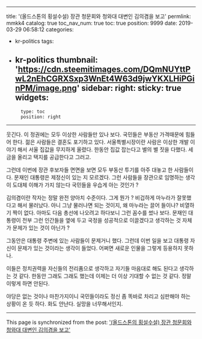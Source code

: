 
---
title: '(올드스톤의 횡설수설) 장관 청문회와 청와대 대변인 김의겸을 보고'
permlink: mmkk4
catalog: true
toc_nav_num: true
toc: true
position: 9999
date: 2019-03-29 06:58:12
categories:
- kr-politics
tags:
- kr-politics
thumbnail: 'https://cdn.steemitimages.com/DQmNUYttPwL2nEhCGRXSxp3WnEt4W63d9jwYKXLHiPGinPM/image.png'
sidebar:
    right:
        sticky: true
widgets:
    -
        type: toc
        position: right
---


웃긴다. 이 정권에는 모두 이상한 사람들만 있나 보다.
국민들은 부동산 가격때문에 힘들어 한다. 젊은 사람들은 결혼도 포기하고 있다. 서울특별시장이란 사람은 이상한 개발 이야기 해서 서울 집값을 무지하게 올렸다. 한동안 집값 잡는다고 별의 별 짓을 다했다. 세금을 올리고 택지를 공급한다고 그러고.

그런데 이번에 장관 후보자들 면면을 보면 모두 부동산 투기를 아주 대놓고 한 사람들이다. 
문재인 대통령은 제정신이 있는 지 모르겠다. 그런 사람들을 장관으로 임명하는 생각이 도대체 이해가 가지 않는다 
국민들을 우습게 아는 것인가 ? 

김의겸이란 작자는 정말 완전 양아치 수준이다. 
그게 뭔가 ? 비겁하게 마누라가 잘못했다고 해서 물러났다. 아니 그냥 물러나면 되는 것이지, 왜 마누라는 끌어 들이나?
비열하기 짝이 없다. 아마도 다음 총선에 나오려고 하다보니 그런 꼼수를 썼나 보다.
문재인 대통령이 전부 그런 인간들을 옆에 두고 국정을 성공적으로 이끌겠다고 생각하는 것 자체가 문제가 있는 것이 아닌가 ?

그동안은 대통령 주변에 있는 사람들이 문제거니 했다. 
그런데 이번 일을 보고 대통령 자신이 문제가 있는 것이라는 생각이 들었다. 
어쩌면 새로운 인물을 그렇게 등용하지 못하나.

이들은 정치권력을 자신들의 전리품으로 생각하고 자기들 마음대로 해도 된다고 생각하는 것 같다. 
한동안 그래도 그래도 했는데 이제는 더 이상 기대할 수 없는 것 같다.
정말 이렇게 하면 안된다.

야당은 없는 것이나 마찬가지이니 국민들이라도 정신 좀 똑바로 차리고 심판해야 하는 상황이 온 듯 하다. 
화도 안난다. 실망을 너무해서인지.

- - -

This page is synchronized from the post: ['(올드스톤의 횡설수설) 장관 청문회와 청와대 대변인 김의겸을 보고'](https://steemit.com/@oldstone/mmkk4)
